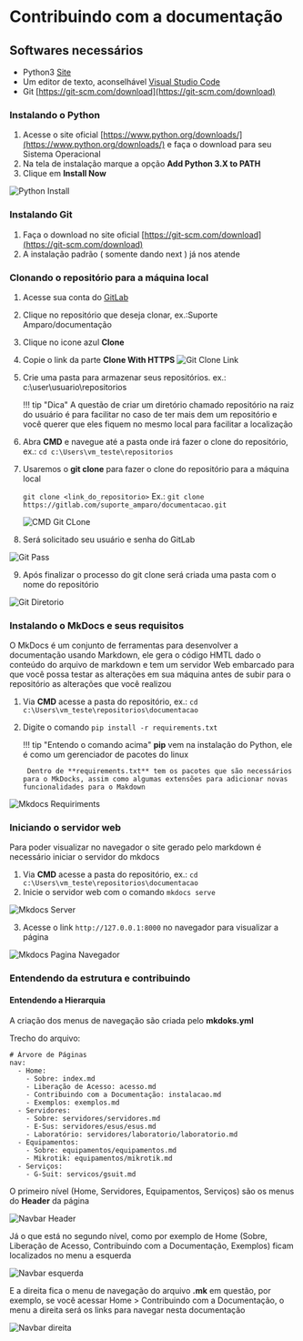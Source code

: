 # Contribuindo com a documentação

## Softwares necessários

- Python3 [Site](https://www.python.org/downloads/)
- Um editor de texto, aconselhável [Visual Studio Code](https://code.visualstudio.com/Download)
- Git [https://git-scm.com/download](https://git-scm.com/download)

### Instalando o Python

1. Acesse o site oficial [https://www.python.org/downloads/](https://www.python.org/downloads/) e faça o download para seu Sistema Operacional
2. Na tela de instalação marque a opção **Add Python 3.X to PATH**
3. Clique em **Install Now**

![Python Install](img/python_1.png)

### Instalando Git

1. Faça o download no site oficial [https://git-scm.com/download](https://git-scm.com/download)
2. A instalação padrão ( somente dando next ) já nos atende

### Clonando o repositório para a máquina local

1. Acesse sua conta do [GitLab](https://gitlab.com)
2. Clique no repositório que deseja clonar, ex.:Suporte Amparo/documentação
3. Clique no icone azul **Clone**
4. Copie o link da parte **Clone With HTTPS**
 ![Git Clone Link](img/git_clone_1.png)

5. Crie uma pasta para armazenar seus repositórios. ex.: c:\user\usuario\repositorios

    !!! tip "Dica"
        A questão de criar um diretório chamado repositório na raiz do usuário é para facilitar no caso de ter mais dem um repositório e você querer que eles fiquem no mesmo local para facilitar a localização

6. Abra **CMD** e navegue até a pasta onde irá fazer o clone do repositório, ex.: `cd c:\Users\vm_teste\repositorios`
7. Usaremos o **git clone** para fazer o clone do repositório para a máquina local

    `git clone <link_do_repositorio>`
    Ex.: `git clone https://gitlab.com/suporte_amparo/documentacao.git`

    ![CMD Git CLone](img/git_clone_3.png)

8. Será solicitado seu usuário e senha do GitLab

![Git Pass](img/git_clone_4.png)

9. Após finalizar o processo do git clone será criada uma pasta com o nome do repositório

![Git Diretorio](img/git_clone_5.png)

### Instalando o MkDocs e seus requisitos

O MkDocs é um conjunto de ferramentas para desenvolver a documentação usando Markdown, ele gera o código HMTL dado o conteúdo do arquivo de markdown e tem um servidor Web embarcado para que você possa testar as alterações em sua máquina antes de subir para o repositório as alterações que você realizou

1. Via **CMD** acesse a pasta do repositório, ex.: `cd c:\Users\vm_teste\repositorios\documentacao`
2. Digite o comando `pip install -r requirements.txt`

    !!! tip "Entendo o comando acima"
        **pip** vem na instalação do Python, ele é como um gerenciador de pacotes do linux

        Dentro de **requirements.txt** tem os pacotes que são necessários para o MkDocks, assim como algumas extensões para adicionar novas funcionalidades para o Makdown

![Mkdocs Requiriments](img/mkdocs_1.png)

### Iniciando o servidor web

Para poder visualizar no navegador o site gerado pelo markdown é necessário iniciar o servidor do mkdocs

1. Via **CMD** acesse a pasta do repositório, ex.: `cd c:\Users\vm_teste\repositorios\documentacao`
2. Inicie o servidor web com o comando `mkdocs serve`

![Mkdocs Server](img/mkdocs_2.png)

3. Acesse o link `http://127.0.0.1:8000` no navegador para visualizar a página

![Mkdocs Pagina Navegador](img/mkdocs_3.png)

### Entendendo da estrutura e contribuindo

#### Entendendo a Hierarquia

A criação dos menus de navegação são criada pelo **mkdoks.yml**

Trecho do arquivo:

``` linenums="1"
# Árvore de Páginas
nav:
  - Home:
    - Sobre: index.md
    - Liberação de Acesso: acesso.md
    - Contribuindo com a Documentação: instalacao.md
    - Exemplos: exemplos.md
  - Servidores:
    - Sobre: servidores/servidores.md
    - E-Sus: servidores/esus/esus.md
    - Laboratório: servidores/laboratorio/laboratorio.md
  - Equipamentos:
    - Sobre: equipamentos/equipamentos.md
    - Mikrotik: equipamentos/mikrotik.md
  - Serviços:
    - G-Suit: servicos/gsuit.md
```

O primeiro nível (Home, Servidores, Equipamentos, Serviços) são os menus do **Header** da página

![Navbar Header](img/contrib_menu_1.png)

Já o que está no segundo nível, como por exemplo de Home (Sobre, Liberação de Acesso, Contribuindo com a Documentação, Exemplos) ficam localizados no menu a esquerda

![Navbar esquerda](img/contrib_menu_2.png)

E a direita fica o menu de navegação do arquivo **.mk** em questão, por exemplo, se você acessar Home >  Contribuindo com a Documentação, o menu a direita será os links para navegar nesta documentação

![Navbar direita](img/contrib_menu_3.png)
